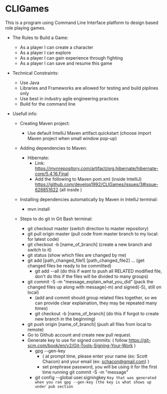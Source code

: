 # CLIGames
This is a program using Command Line Interface platform to design based role playing games.

* The Rules to Build a Game:
  * As a player I can create a character
  * As a player I can explore
  * As a player I can gain experience through fighting
  * As a player I can save and resume this game
  
* Technical Constraints:
  * Use Java
  * Libraries and Frameworks are allowed for testing and build piplines only
  * Use best in industry agile engineering practices
  * Build for the command line
  
* Usefull info:

  * Creating Maven project:
    * Use default IntelliJ Maven artifact.quickstart (choose import Maven project when small window pop-up)

  * Adding dependencies to Maven:
    * Hibernate:
      * Link: https://mvnrepository.com/artifact/org.hibernate/hibernate-core/5.4.16.Final
      * Add the following to Maven pom.xml (inside IntelliJ)
        https://github.com/develop1992/CLIGames/issues/3#issue-626851622 (all inside <dependencies>)
      
  * Installing dependencies automatically by Maven in IntelliJ terminal: 
    * mvn install
  
  * Steps to do git in Git Bash terminal:
    * git checkout master  (switch direction to master repository)
    * git pull origin master    (pull code from master branch to my local: for latest code)
    * git checkout -b [name_of_branch]    (create a new branch and switch to it)
    * git status  (show which files are changed by me)
    * git add [path_changed_file1] [path_changed_file2] ... (get changed files be ready to be committed)
      * git add --all  (do this if want to push all RELATED modified file, don't do this if the files will be divided to many groups)
    * git commit -S -m "message_explain_what_you_did"  (pack the changed files up along with message(-m) and signed(-S), still on local)
      * (add and commit should group related files together, so we can provide clear explaination, they may be repeated many times)
      * git checkout -b [name_of_branch]  (do this if forgot to create new branch in the beginning)
    * git push origin [name_of_branch]  (push all files from local to remote)
    * Go to Github account and create new pull request.
    * Generate key to use for signed commits: ( follow https://git-scm.com/book/en/v2/Git-Tools-Signing-Your-Work )
      * gpg --gen-key
        * ( at prompt time, please enter your name (ex: Scott Chacon) and your email (ex: schacon@gmail.com) )
        * set prephrase password, you will be using it for the first time running git commit -S -m "message"
      * git config --global user.signingkey `Key that was generated when you ran gpg --gen-key (the key is what shows up under pub section`
      
